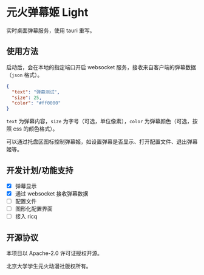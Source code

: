 # 元火弹幕姬 Light

实时桌面弹幕服务，使用 tauri 重写。

## 使用方法

启动后，会在本地的指定端口开启 websocket 服务，接收来自客户端的弹幕数据（`json` 格式）。

```json
{
  "text": "弹幕测试",
  "size": 25,
  "color": "#ff0000"
}
```

`text` 为弹幕内容，`size` 为字号（可选，单位像素），`color` 为弹幕颜色（可选，按照 css 的颜色格式）。

可以通过托盘区图标控制弹幕姬，如设置弹幕是否显示、打开配置文件、退出弹幕姬等。

## 开发计划/功能支持

- [x] 弹幕显示
- [x] 通过 websocket 接收弹幕数据
- [ ] 配置文件
- [ ] 图形化配置界面
- [ ] 接入 ricq
  
## 开源协议

本项目以 Apache-2.0 许可证授权开源。

北京大学学生元火动漫社版权所有。
